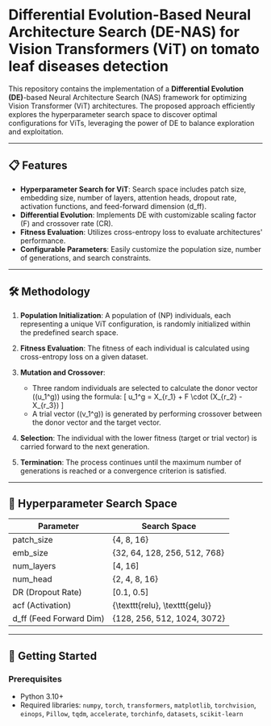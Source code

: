 # Differential Evolution-Based Neural Architecture Search (DE-NAS) for Vision Transformers (ViT) on tomato leaf diseases detection

This repository contains the implementation of a **Differential Evolution (DE)**-based Neural Architecture Search (NAS) framework for optimizing Vision Transformer (ViT) architectures. The proposed approach efficiently explores the hyperparameter search space to discover optimal configurations for ViTs, leveraging the power of DE to balance exploration and exploitation.

---

## 📋 Features
- **Hyperparameter Search for ViT**: Search space includes patch size, embedding size, number of layers, attention heads, dropout rate, activation functions, and feed-forward dimension (d_ff).
- **Differential Evolution**: Implements DE with customizable scaling factor (F) and crossover rate (CR).
- **Fitness Evaluation**: Utilizes cross-entropy loss to evaluate architectures' performance.
- **Configurable Parameters**: Easily customize the population size, number of generations, and search constraints.

---

## 🛠️ Methodology

1. **Population Initialization**: A population of \(NP\) individuals, each representing a unique ViT configuration, is randomly initialized within the predefined search space.

2. **Fitness Evaluation**: The fitness of each individual is calculated using cross-entropy loss on a given dataset.

3. **Mutation and Crossover**:
   - Three random individuals are selected to calculate the donor vector (\(u_1^g\)) using the formula:
     \[
     u_1^g = X_{r_1} + F \cdot (X_{r_2} - X_{r_3})
     \]
   - A trial vector (\(v_1^g\)) is generated by performing crossover between the donor vector and the target vector.

4. **Selection**: The individual with the lower fitness (target or trial vector) is carried forward to the next generation.

5. **Termination**: The process continues until the maximum number of generations is reached or a convergence criterion is satisfied.

---

## 🔧 Hyperparameter Search Space

| Parameter       | Search Space                           |
|-----------------|----------------------------------------|
| patch\_size     | \{4, 8, 16\}                          |
| emb\_size       | \{32, 64, 128, 256, 512, 768\}        |
| num\_layers     | [4, 16]                               |
| num\_head       | \{2, 4, 8, 16\}                       |
| DR (Dropout Rate)| [0.1, 0.5]                            |
| acf (Activation)| \{\texttt{relu}, \texttt{gelu}\}      |
| d\_ff (Feed Forward Dim) | \{128, 256, 512, 1024, 3072\} |

---

## 🚀 Getting Started

### Prerequisites
- Python 3.10+
- Required libraries: `numpy`, `torch`, `transformers`, `matplotlib`, `torchvision`, `einops`, `Pillow`, `tqdm`, `accelerate`, `torchinfo`, `datasets`, `scikit-learn`
